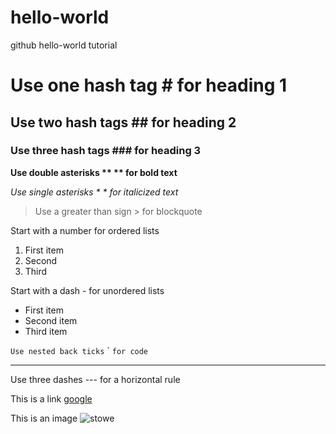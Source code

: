 # hello-world
github hello-world tutorial
# Use one hash tag # for heading 1
## Use two hash tags ## for heading 2
### Use three hash tags ### for heading 3
**Use double asterisks ** ** for bold text**

*Use single asterisks * * for italicized text*
> Use a greater than sign > for blockquote

Start with a number for ordered lists
1. First item
2. Second
3. Third

Start with a dash - for unordered lists
- First item
- Second item
- Third item

`Use nested back ticks` \` `for code`

--- 

Use three dashes --- for a horizontal rule

This is a link [google](https://www.google.com)

This is an image ![stowe](https://github.com/treeski3/hello-world/assets/119880935/dc6585f3-b0bc-4a92-8c58-3a1f9c78d4ee)
